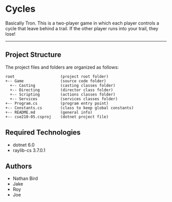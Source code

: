 # Cycles
Basically Tron. This is a two-player game in which each player controls a cycle that leave behind a trail. If the other player runs into your trail, they lose!

---
## Project Structure
The project files and folders are organized as follows:
```
root                    (project root folder)
+-- Game                (source code folder)
  +-- Casting           (casting classes folder)
  +-- Directing         (director class folder)
  +-- Scripting         (actions classes folder)
  +-- Services          (services classes folder)
+-- Program.cs          (program entry point)
+-- Constants.cs        (class to keep global constants)
+-- README.md           (general info)
+-- cse210-05.csproj    (dotnet project file)
```

## Required Technologies
* dotnet 6.0
* raylib-cs 3.7.0.1

## Authors
* Nathan Bird
* Jake
* Roy
* Joe